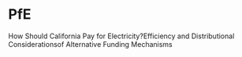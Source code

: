 # PfE
How Should California Pay for Electricity?Efficiency and Distributional Considerationsof Alternative Funding Mechanisms
